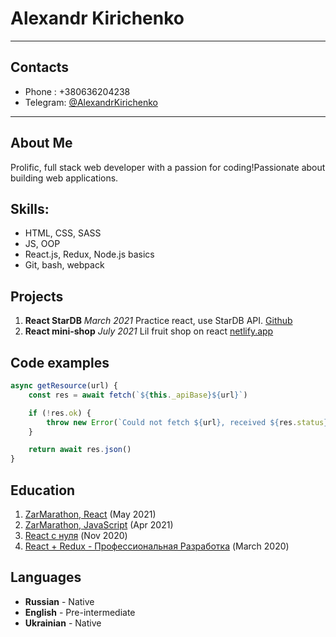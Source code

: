 # Alexandr Kirichenko

___

## Contacts

- Phone : +380636204238
- Telegram: [@AlexandrKirichenko](https://t.me/AlexandrKirichenko)

___

## About Me

Prolific, full stack web developer with a passion for coding!Passionate about building  web applications.

## Skills:

+ HTML, CSS, SASS
+ JS, OOP
+ React.js, Redux, Node.js basics
+ Git, bash, webpack

## Projects
1. **React StarDB**
*March 2021*
Practice react, use StarDB API.
[Github](https://github.com/AlexandrKirichenko/StarDBapp)
2. **React mini-shop**
*July 2021*
Lil fruit shop on react
[netlify.app](https://stoic-feynman-e0be24.netlify.app/)


## Code examples

```javascript
async getResource(url) {
    const res = await fetch(`${this._apiBase}${url}`)

    if (!res.ok) {
        throw new Error(`Could not fetch ${url}, received ${res.status}`)
    }

    return await res.json()
}
```
## Education
1. [ZarMarathon, React](https://www.zarmarathon.com/) (May 2021)
2. [ZarMarathon, JavaScript](https://www.zarmarathon.com/) (Apr 2021)
3. [React с нуля](https://www.udemy.com/course/react-from-scratch/) (Nov 2020)
5. [React + Redux - Профессиональная Разработка](https://www.udemy.com/course/pro-react-redux/) (March 2020)

## Languages

+ **Russian** - Native
+ **English** - Pre-intermediate
+ **Ukrainian** - Native
